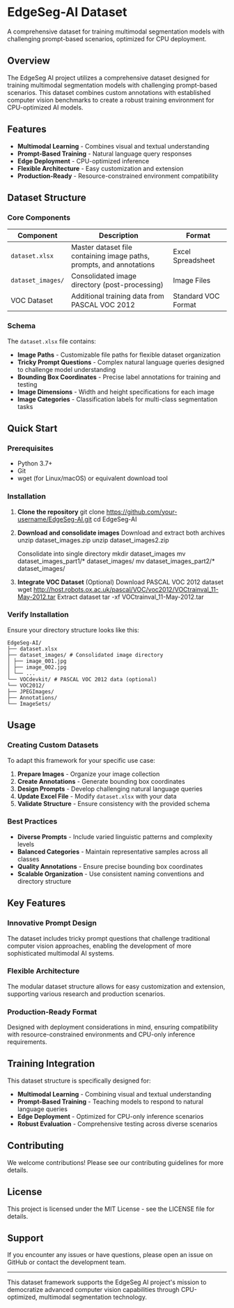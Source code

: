 # EdgeSeg-AI Dataset

A comprehensive dataset for training multimodal segmentation models with challenging prompt-based scenarios, optimized for CPU deployment.

## Overview

The EdgeSeg AI project utilizes a comprehensive dataset designed for training multimodal segmentation models with challenging prompt-based scenarios. This dataset combines custom annotations with established computer vision benchmarks to create a robust training environment for CPU-optimized AI models.

## Features

- **Multimodal Learning** - Combines visual and textual understanding
- **Prompt-Based Training** - Natural language query responses
- **Edge Deployment** - CPU-optimized inference
- **Flexible Architecture** - Easy customization and extension
- **Production-Ready** - Resource-constrained environment compatibility

## Dataset Structure

### Core Components

| Component | Description | Format |
|-----------|-------------|---------|
| `dataset.xlsx` | Master dataset file containing image paths, prompts, and annotations | Excel Spreadsheet |
| `dataset_images/` | Consolidated image directory (post-processing) | Image Files |
| VOC Dataset | Additional training data from PASCAL VOC 2012 | Standard VOC Format |

### Schema

The `dataset.xlsx` file contains:

- **Image Paths** - Customizable file paths for flexible dataset organization
- **Tricky Prompt Questions** - Complex natural language queries designed to challenge model understanding
- **Bounding Box Coordinates** - Precise label annotations for training and testing
- **Image Dimensions** - Width and height specifications for each image
- **Image Categories** - Classification labels for multi-class segmentation tasks

## Quick Start

### Prerequisites

- Python 3.7+
- Git
- wget (for Linux/macOS) or equivalent download tool

### Installation

1. **Clone the repository**
        git clone https://github.com/your-username/EdgeSeg-AI.git
        cd EdgeSeg-AI

2. **Download and consolidate images**
        Download and extract both archives
        unzip dataset_images.zip
        unzip dataset_images2.zip
    
    Consolidate into single directory
        mkdir dataset_images
        mv dataset_images_part1/* dataset_images/
        mv dataset_images_part2/* dataset_images/

3. **Integrate VOC Dataset** (Optional)
        Download PASCAL VOC 2012 dataset
        wget http://host.robots.ox.ac.uk/pascal/VOC/voc2012/VOCtrainval_11-May-2012.tar
        Extract dataset
        tar -xf VOCtrainval_11-May-2012.tar

### Verify Installation

Ensure your directory structure looks like this:

    EdgeSeg-AI/
    ├── dataset.xlsx
    ├── dataset_images/ # Consolidated image directory
    │ ├── image_001.jpg
    │ ├── image_002.jpg
    │ └── ...
    └── VOCdevkit/ # PASCAL VOC 2012 data (optional)
    └── VOC2012/
    ├── JPEGImages/
    ├── Annotations/
    └── ImageSets/

## Usage

### Creating Custom Datasets

To adapt this framework for your specific use case:

1. **Prepare Images** - Organize your image collection
2. **Create Annotations** - Generate bounding box coordinates
3. **Design Prompts** - Develop challenging natural language queries
4. **Update Excel File** - Modify `dataset.xlsx` with your data
5. **Validate Structure** - Ensure consistency with the provided schema

### Best Practices

- **Diverse Prompts** - Include varied linguistic patterns and complexity levels
- **Balanced Categories** - Maintain representative samples across all classes
- **Quality Annotations** - Ensure precise bounding box coordinates
- **Scalable Organization** - Use consistent naming conventions and directory structure

## Key Features

### Innovative Prompt Design

The dataset includes tricky prompt questions that challenge traditional computer vision approaches, enabling the development of more sophisticated multimodal AI systems.

### Flexible Architecture

The modular dataset structure allows for easy customization and extension, supporting various research and production scenarios.

### Production-Ready Format

Designed with deployment considerations in mind, ensuring compatibility with resource-constrained environments and CPU-only inference requirements.

## Training Integration

This dataset structure is specifically designed for:

- **Multimodal Learning** - Combining visual and textual understanding
- **Prompt-Based Training** - Teaching models to respond to natural language queries
- **Edge Deployment** - Optimized for CPU-only inference scenarios
- **Robust Evaluation** - Comprehensive testing across diverse scenarios

## Contributing

We welcome contributions! Please see our contributing guidelines for more details.

## License

This project is licensed under the MIT License - see the LICENSE file for details.

## Support

If you encounter any issues or have questions, please open an issue on GitHub or contact the development team.

---

This dataset framework supports the EdgeSeg AI project's mission to democratize advanced computer vision capabilities through CPU-optimized, multimodal segmentation technology.
